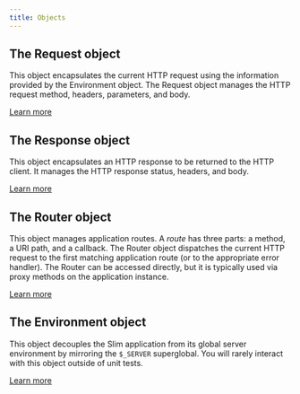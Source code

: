 ```yaml
---
title: Objects
---
```


## The Request object

This object encapsulates the current HTTP request using the information provided by the Environment object. The Request object manages the HTTP request method, headers, parameters, and body.

[Learn more](request)

## The Response object

This object encapsulates an HTTP response to be returned to the HTTP client. It manages the HTTP response status, headers, and body.

[Learn more](response)

## The Router object

This object manages application routes. A _route_ has three parts: a method, a URI path, and a callback. The Router object dispatches the current HTTP request to the first matching application route (or to the appropriate error handler). The Router can be accessed directly, but it is typically used via proxy methods on the application instance.

[Learn more](router)

## The Environment object

This object decouples the Slim application from its global server environment by mirroring the `$_SERVER` superglobal. You will rarely interact with this object outside of unit tests.

[Learn more](environment)
